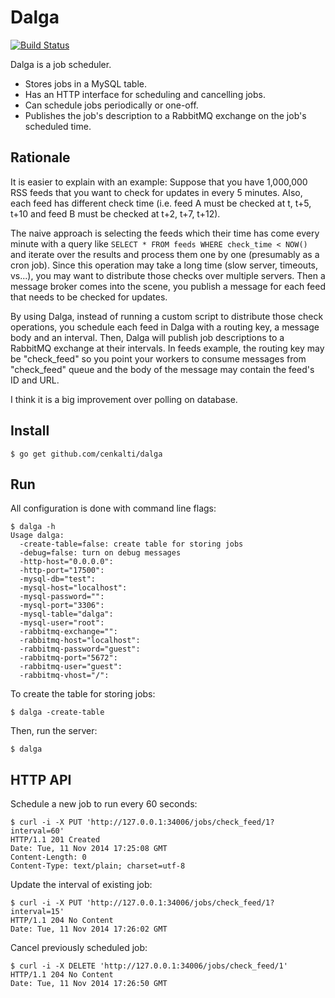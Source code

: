 Dalga
=====

[![Build Status](https://travis-ci.org/cenkalti/dalga.png)](https://travis-ci.org/cenkalti/dalga)

Dalga is a job scheduler.

- Stores jobs in a MySQL table.
- Has an HTTP interface for scheduling and cancelling jobs.
- Can schedule jobs periodically or one-off.
- Publishes the job's description to a RabbitMQ exchange on the job's scheduled time.

Rationale
---------

It is easier to explain with an example: Suppose that you have 1,000,000 RSS
feeds that you want to check for updates in every 5 minutes. Also, each feed
has different check time (i.e. feed A must be checked at t, t+5, t+10 and
feed B must be checked at t+2, t+7, t+12).

The naive approach is selecting the feeds
which their time has come every minute with a query like
`SELECT * FROM feeds WHERE check_time < NOW()` and iterate over the results
and process them one by one (presumably as a cron job).
Since this operation may take a long time
(slow server, timeouts, vs...), you may want to distribute those checks over
multiple servers. Then a message broker comes into the scene, you publish a
message for each feed that needs to be checked for updates.

By using Dalga, instead of running a custom script to distribute those check
operations, you schedule each feed in Dalga with a routing key, a message body
and an interval. Then, Dalga will publish job descriptions to a RabbitMQ
exchange at their intervals.
In feeds example, the routing key may be "check_feed" so you point
your workers to consume messages from "check_feed" queue and the body of the
message may contain the feed's ID and URL.

I think it is a big improvement over polling on database.

Install
-------

    $ go get github.com/cenkalti/dalga

Run
---

All configuration is done with command line flags:


    $ dalga -h
    Usage dalga:
      -create-table=false: create table for storing jobs
      -debug=false: turn on debug messages
      -http-host="0.0.0.0":
      -http-port="17500":
      -mysql-db="test":
      -mysql-host="localhost":
      -mysql-password="":
      -mysql-port="3306":
      -mysql-table="dalga":
      -mysql-user="root":
      -rabbitmq-exchange="":
      -rabbitmq-host="localhost":
      -rabbitmq-password="guest":
      -rabbitmq-port="5672":
      -rabbitmq-user="guest":
      -rabbitmq-vhost="/":


To create the table for storing jobs:

    $ dalga -create-table

Then, run the server:

    $ dalga

HTTP API
--------

Schedule a new job to run every 60 seconds:

    $ curl -i -X PUT 'http://127.0.0.1:34006/jobs/check_feed/1?interval=60'
    HTTP/1.1 201 Created
    Date: Tue, 11 Nov 2014 17:25:08 GMT
    Content-Length: 0
    Content-Type: text/plain; charset=utf-8

Update the interval of existing job:

    $ curl -i -X PUT 'http://127.0.0.1:34006/jobs/check_feed/1?interval=15'
    HTTP/1.1 204 No Content
    Date: Tue, 11 Nov 2014 17:26:02 GMT

Cancel previously scheduled job:

    $ curl -i -X DELETE 'http://127.0.0.1:34006/jobs/check_feed/1'
    HTTP/1.1 204 No Content
    Date: Tue, 11 Nov 2014 17:26:50 GMT
